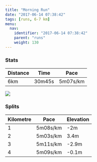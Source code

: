 ```yaml
---
title: "Morning Run"
date: "2017-06-14 07:38:42"
tags: [runs, 6-7 km]
menu:
  nav:
    identifier: "2017-06-14 07:38:42"
    parent: "runs"
    weight: 130
---
```


### Stats

| Distance | Time | Pace |
|----------|------|------|
|6km|30m45s|5m07s/km|

<img src='https://maps.googleapis.com/maps/api/staticmap?maptype=roadmap&path=enc:mujeIljvLjAdHYfEfCvANbFzAgAMeFlB_D`D_@|BzDeKlE@kFpBoClDG~AdE_K~D@yF`CiCbDJxApDoJ`EWqErCsDnCJdBrDgKdEB{F`CgChDPxAtDeKbEIaFdCeDtCIrBtDgKpEF}F~BaC~C@~AxDkK|D?gF~BuC~CBfB|DaKbEGiFrC}C`DRvAfDgKfEGaFtC_DpD^l@tD&key=AIzaSyAfqMeaZ1CCJFGP5cWud__oZnT_Pybg-1M&size=800x800&markers=color:yellow|label:S|53.47175,-2.24951&markers=color:green|label:F|53.46848000000001,-2.252170000000002'>

### Splits

| Kilometre | Pace | Elevation |
|------|------|-----------|
|1|5m08s/km|-2m|
|2|5m03s/km|3.4m|
|3|5m11s/km|-2.9m|
|4|5m09s/km|-0.1m|
